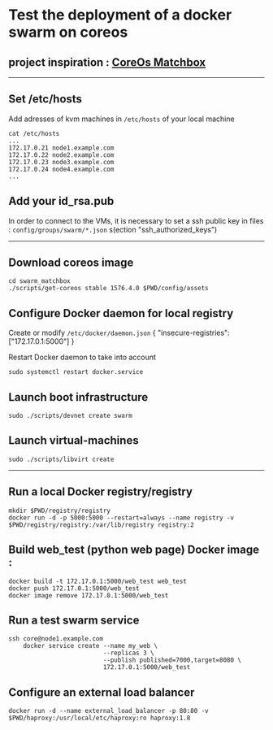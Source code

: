 # Test the deployment of a docker swarm on coreos
## project inspiration : [CoreOs Matchbox](https://github.com/coreos/matchbox)
___

## Set /etc/hosts
Add adresses of kvm machines in `/etc/hosts` of your local machine
```{r, engine='bash'}
cat /etc/hosts
...
172.17.0.21 node1.example.com
172.17.0.22 node2.example.com
172.17.0.23 node3.example.com
172.17.0.24 node4.example.com
...
```

## Add your id_rsa.pub
In order to connect to the VMs, it is necessary to set a ssh public key in files : `config/groups/swarm/*.json` s(ection "ssh_authorized_keys")

___

## Download coreos image
```{r, engine='bash'}
cd swarm_matchbox
./scripts/get-coreos stable 1576.4.0 $PWD/config/assets
```

## Configure Docker daemon for local registry
Create or modify `/etc/docker/daemon.json`
{ "insecure-registries":["172.17.0.1:5000"] }

Restart Docker daemon to take into account
```{r, engine='bash'}
sudo systemctl restart docker.service
```

## Launch boot infrastructure
```{r, engine='bash'}
sudo ./scripts/devnet create swarm
```

## Launch virtual-machines
```{r, engine='bash'}
sudo ./scripts/libvirt create
```
___

## Run a local Docker registry/registry
```{r, engine='bash'}
mkdir $PWD/registry/registry
docker run -d -p 5000:5000 --restart=always --name registry -v $PWD/registry/registry:/var/lib/registry registry:2
```

## Build web_test (python web page) Docker image :
```{r, engine='bash'}
docker build -t 172.17.0.1:5000/web_test web_test
docker push 172.17.0.1:5000/web_test
docker image remove 172.17.0.1:5000/web_test
```

## Run a test swarm service
```{r, engine='bash'}
ssh core@node1.example.com
    docker service create --name my_web \
                          --replicas 3 \
                          --publish published=7000,target=8080 \
                          172.17.0.1:5000/web_test
```

## Configure an external load balancer
```{r, engine='bash'}
docker run -d --name external_load_balancer -p 80:80 -v $PWD/haproxy:/usr/local/etc/haproxy:ro haproxy:1.8
```
